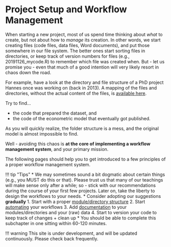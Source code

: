 # Project Setup and Workflow Management

When starting a new project, most of us spend time thinking about *what* to create, but not about
how to *manage* its creation. In other words, we start creating files (code files, data files, Word documents),
and put those somewhere in our file system. The better ones start sorting files in directories, or
keep track of version numbers for files (e.g., 20191126_mycode.R) to remember which file was created
when. But - let us promise you - even that much of a good intention will very likely resort in chaos down the road.

For example, have a look at the directory and file structure of a PhD project Hannes once
was working on (back in 2013). A mapping of the files and directories, without the actual
content of the files, is [available here](structure_phd_2013.html).

Try to find...

- the code that prepared the dataset, and
- the code of the econometric model that eventually got published.

As you will quickly realize, the folder structure is a mess, and the original model is almost impossible to find.

Well - avoiding this chaos is **at the core of implementing a workflow management system**, and your primary mission.

The following pages should help you to get introduced to a few principles of a proper workflow management system.

!!! tip "Tips"
    * We may sometimes sound a bit dogmatic about certain things (e.g., you MUST do this or that). Please trust us that many of our teachings will make sense only after a while; so - stick with our recommendations during the course of your first few projects. Later on, take the liberty to design the workflows to your needs.
    * Consider adopting our suggestions **gradually**
        1. Start with a proper [module/directory structure](directories.md)
        2. Start [automating](automation.md) your workflows
        3. Add [documentation](doc.md) to your modules/directories and your (raw) data
        4. Start to version your code to keep track of changes + clean up
	  * You should be able to complete this subchapter in one sitting within 60-120 minutes.

!!! warning
	This site is under development, and will be updated continuously. Please check back frequently.

<!--#* Please follow the steps one-by-one in the order they appear on the side bar and do not deviate from them, unless you really know what you are doing.
#* Where necessary, we have provided instructions for Mac, Windows and Linux machines.
--!>

